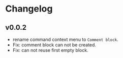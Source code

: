 # Changelog

## v0.0.2

* rename command context menu to `Comment block`.
* Fix: comment block can not be created.
* Fix: can not reuse first empty block.
